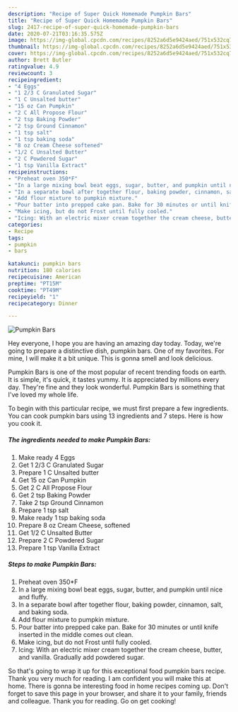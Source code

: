 ```yaml
---
description: "Recipe of Super Quick Homemade Pumpkin Bars"
title: "Recipe of Super Quick Homemade Pumpkin Bars"
slug: 2417-recipe-of-super-quick-homemade-pumpkin-bars
date: 2020-07-21T03:16:35.575Z
image: https://img-global.cpcdn.com/recipes/8252a6d5e9424aed/751x532cq70/pumpkin-bars-recipe-main-photo.jpg
thumbnail: https://img-global.cpcdn.com/recipes/8252a6d5e9424aed/751x532cq70/pumpkin-bars-recipe-main-photo.jpg
cover: https://img-global.cpcdn.com/recipes/8252a6d5e9424aed/751x532cq70/pumpkin-bars-recipe-main-photo.jpg
author: Brett Butler
ratingvalue: 4.9
reviewcount: 3
recipeingredient:
- "4 Eggs"
- "1 2/3 C Granulated Sugar"
- "1 C Unsalted butter"
- "15 oz Can Pumpkin"
- "2 C All Propose Flour"
- "2 tsp Baking Powder"
- "2 tsp Ground Cinnamon"
- "1 tsp salt"
- "1 tsp baking soda"
- "8 oz Cream Cheese softened"
- "1/2 C Unsalted Butter"
- "2 C Powdered Sugar"
- "1 tsp Vanilla Extract"
recipeinstructions:
- "Preheat oven 350*F"
- "In a large mixing bowl beat eggs, sugar, butter, and pumpkin until nice and fluffy."
- "In a separate bowl after together flour, baking powder, cinnamon, salt, and baking soda."
- "Add flour mixture to pumpkin mixture."
- "Pour batter into prepped cake pan. Bake for 30 minutes or until knife inserted in the middle comes out clean."
- "Make icing, but do not Frost until fully cooled."
- "Icing: With an electric mixer cream together the cream cheese, butter, and vanilla. Gradually add powdered sugar."
categories:
- Recipe
tags:
- pumpkin
- bars

katakunci: pumpkin bars 
nutrition: 180 calories
recipecuisine: American
preptime: "PT15M"
cooktime: "PT49M"
recipeyield: "1"
recipecategory: Dinner

---
```



![Pumpkin Bars](https://img-global.cpcdn.com/recipes/8252a6d5e9424aed/751x532cq70/pumpkin-bars-recipe-main-photo.jpg)

Hey everyone, I hope you are having an amazing day today. Today, we're going to prepare a distinctive dish, pumpkin bars. One of my favorites. For mine, I will make it a bit unique. This is gonna smell and look delicious.



Pumpkin Bars is one of the most popular of recent trending foods on earth. It is simple, it's quick, it tastes yummy. It is appreciated by millions every day. They're fine and they look wonderful. Pumpkin Bars is something that I've loved my whole life.


To begin with this particular recipe, we must first prepare a few ingredients. You can cook pumpkin bars using 13 ingredients and 7 steps. Here is how you cook it.

<!--inarticleads1-->

##### The ingredients needed to make Pumpkin Bars:

1. Make ready 4 Eggs
1. Get 1 2/3 C Granulated Sugar
1. Prepare 1 C Unsalted butter
1. Get 15 oz Can Pumpkin
1. Get 2 C All Propose Flour
1. Get 2 tsp Baking Powder
1. Take 2 tsp Ground Cinnamon
1. Prepare 1 tsp salt
1. Make ready 1 tsp baking soda
1. Prepare 8 oz Cream Cheese, softened
1. Get 1/2 C Unsalted Butter
1. Prepare 2 C Powdered Sugar
1. Prepare 1 tsp Vanilla Extract




<!--inarticleads2-->

##### Steps to make Pumpkin Bars:

1. Preheat oven 350*F
1. In a large mixing bowl beat eggs, sugar, butter, and pumpkin until nice and fluffy.
1. In a separate bowl after together flour, baking powder, cinnamon, salt, and baking soda.
1. Add flour mixture to pumpkin mixture.
1. Pour batter into prepped cake pan. Bake for 30 minutes or until knife inserted in the middle comes out clean.
1. Make icing, but do not Frost until fully cooled.
1. Icing: With an electric mixer cream together the cream cheese, butter, and vanilla. Gradually add powdered sugar.




So that's going to wrap it up for this exceptional food pumpkin bars recipe. Thank you very much for reading. I am confident you will make this at home. There is gonna be interesting food in home recipes coming up. Don't forget to save this page in your browser, and share it to your family, friends and colleague. Thank you for reading. Go on get cooking!
